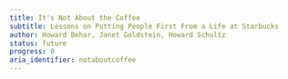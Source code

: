 ```yaml
---
title: It's Not About the Coffee
subtitle: Lessons on Putting People First From a Life at Starbucks
author: Howard Behar, Janet Goldstein, Howard Schultz
status: future
progress: 0
aria_identifier: notaboutcoffee
---
```

